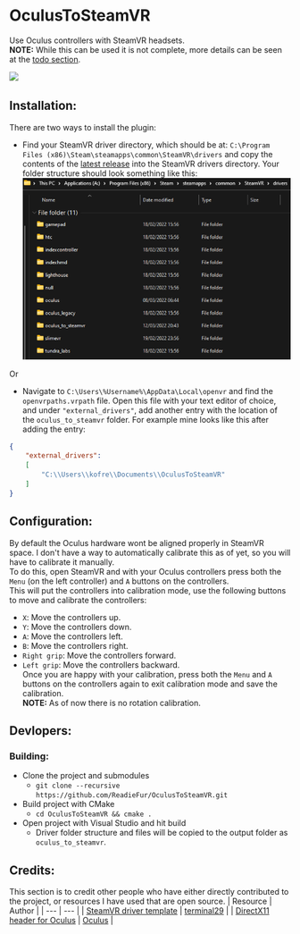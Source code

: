 # OculusToSteamVR
Use Oculus controllers with SteamVR headsets.  
**NOTE:** While this can be used it is not complete, more details can be seen at the [todo section](#todo).

<img src="./assets/Demo.gif" width="720">  

## Installation:
There are two ways to install the plugin:

- Find your SteamVR driver directory, which should be at:
  `C:\Program Files (x86)\Steam\steamapps\common\SteamVR\drivers`
  and copy the contents of the [latest release](https://github.com/ReadieFur/OculusToSteamVR/releases/latest) into the SteamVR drivers directory. Your folder structure should look something like this:
![Drivers folder structure](assets/plugins_dir.png)

Or  
- Navigate to `C:\Users\%Username%\AppData\Local\openvr` and find the `openvrpaths.vrpath` file. Open this file with your text editor of choice, and under `"external_drivers"`, add another entry with the location of the `oculus_to_steamvr` folder. For example mine looks like this after adding the entry:

```json
{
	"external_drivers": 
	[
		"C:\\Users\\kofre\\Documents\\OculusToSteamVR"
	]
}
```

## Configuration:
By default the Oculus hardware wont be aligned properly in SteamVR space. I don't have a way to automatically calibrate this as of yet, so you will have to calibrate it manually.  
To do this, open SteamVR and with your Oculus controllers press both the `Menu` (on the left controller) and `A` buttons on the controllers.  
This will put the controllers into calibration mode, use the following buttons to move and calibrate the controllers:  
- `X`: Move the controllers up.
- `Y`: Move the controllers down.
- `A`: Move the controllers left.
- `B`: Move the controllers right.
- `Right grip`: Move the controllers forward.
- `Left grip`: Move the controllers backward.  
Once you are happy with your calibration, press both the `Menu` and `A` buttons on the controllers again to exit calibration mode and save the calibration.  
**NOTE:** As of now there is no rotation calibration.

## Devlopers:
### Building:
- Clone the project and submodules
	- `git clone --recursive https://github.com/ReadieFur/OculusToSteamVR.git`
- Build project with CMake
	- `cd OculusToSteamVR && cmake .`
- Open project with Visual Studio and hit build
	- Driver folder structure and files will be copied to the output folder as `oculus_to_steamvr`.

## Credits:
This section is to credit other people who have either directly contributed to the project, or resources I have used that are open source.
| Resource | Author |
| --- | --- |
| [SteamVR driver template](https://github.com/terminal29/Simple-OpenVR-Driver-Tutorial) | [terminal29](https://github.com/terminal29/) |
| [DirectX11 header for Oculus](https://developer.oculus.com/documentation/native/pc/dg-vr-focus/) | [Oculus](https://developer.oculus.com/documentation/native/pc/) |
